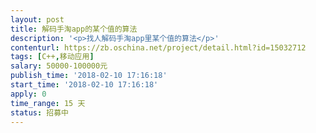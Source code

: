 ```yaml
---                
layout: post       
title: 解码手淘app的某个值的算法           
description: '<p>找人解码手淘app里某个值的算法</p>'     
contenturl: https://zb.oschina.net/project/detail.html?id=15032712      
tags: [C++,移动应用]            
salary: 50000-100000元          
publish_time: '2018-02-10 17:16:18'         
start_time: '2018-02-10 17:16:18'           
apply: 0                   
time_range: 15 天              
status: 招募中                  
---                 
```

